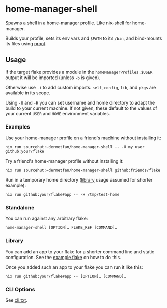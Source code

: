 # home-manager-shell

Spawns a shell in a home-manager profile. Like nix-shell for home-manager.

Builds your profile, sets its env vars and `$PATH` to its `/bin`, and bind-mounts its files using [proot](https://proot-me.github.io/).

## Usage

If the target flake provides a module in the `homeManagerProfiles.$USER` output it will be imported (unless `-b` is given).

Otherwise use `-i` to add custom imports. `self`, `config`, `lib`, and `pkgs` are available in its scope.

Using `-U` and `-H` you can set username and home directory to adapt the build to your current machine.
If not given, these default to the values of your current `USER` and `HOME` environment variables.

### Examples

Use your home-manager profile on a friend's machine without installing it:

	nix run sourcehut:~dermetfan/home-manager-shell -- -U my_user github:your/flake

Try a friend's home-manager profile without installing it:

	nix run sourcehut:~dermetfan/home-manager-shell github:friends/flake

Run in a temporary home directory ([library](#library) usage assumed for shorter example):

	nix run github:your/flake#app -- -H /tmp/test-home

### Standalone

You can run against any arbitrary flake:

	home-manager-shell [OPTION]… FLAKE_REF [COMMAND]…

### Library

You can add an app to your flake for a shorter command line and static configuration.
See the [example flake](example/flake.nix) on how to do this.

Once you added such an app to your flake you can run it like this:

	nix run github:your/flake#app -- [OPTION]… [COMMAND]…

### CLI Options

See [cli.txt](cli.txt).
